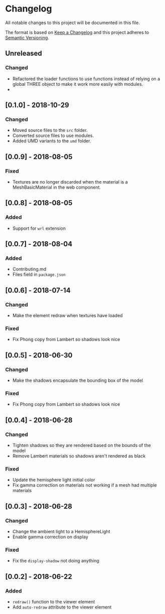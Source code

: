 # Changelog
All notable changes to this project will be documented in this file.

The format is based on [Keep a Changelog](http://keepachangelog.com/en/1.0.0/)
and this project adheres to [Semantic Versioning](http://semver.org/spec/v2.0.0.html).

## Unreleased
### Changed
- Refactored the loader functions to use functions instead of relying on a global THREE object to make it work more easily with modules.
- 

## [0.1.0] - 2018-10-29
### Changed
- Moved source files to the `src` folder.
- Converted source files to use modules.
- Added UMD variants to the `umd` folder.

## [0.0.9] - 2018-08-05
### Fixed
- Textures are no longer discarded when the material is a MeshBasicMaterial in the web component.

## [0.0.8] - 2018-08-05
### Added
- Support for `wrl` extension

## [0.0.7] - 2018-08-04
### Added
- Contributing.md
- Files field in `package.json`

## [0.0.6] - 2018-07-14
### Changed
- Make the element redraw when textures have loaded

### Fixed
- Fix Phong copy from Lambert so shadows look nice

## [0.0.5] - 2018-06-30
### Changed
- Make the shadows encapsulate the bounding box of the model

### Fixed
- Fix Phong copy from Lambert so shadows look nice

## [0.0.4] - 2018-06-28
### Changed
- Tighten shadows so they are rendered based on the bounds of the model
- Remove Lambert materials so shadows aren't rendered as black

### Fixed
- Update the hemisphere light initial color
- Fix gamma correction on materials not working if a mesh had multiple materials

## [0.0.3] - 2018-06-28
### Changed
- Change the ambient light to a HemisphereLight
- Enable gamma correction on display

### Fixed
- Fix the `display-shadow` not doing anything

## [0.0.2] - 2018-06-22
### Added
- `redraw()` function to the viewer element
- Add `auto-redraw` attribute to the viewer element
